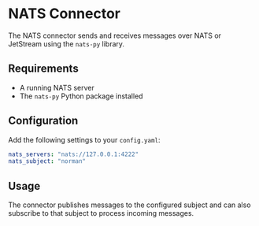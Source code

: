 # NATS Connector

The NATS connector sends and receives messages over NATS or JetStream using the `nats-py` library.

## Requirements

- A running NATS server
- The `nats-py` Python package installed

## Configuration

Add the following settings to your `config.yaml`:

```yaml
nats_servers: "nats://127.0.0.1:4222"
nats_subject: "norman"
```

## Usage

The connector publishes messages to the configured subject and can also subscribe to that subject to process incoming messages.
